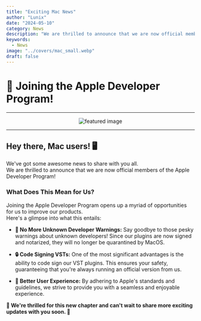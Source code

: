 ```yaml
---
title: "Exciting Mac News"
author: "Lunix"
date: "2024-05-10"
category: News
description: "We are thrilled to announce that we are now official members of the Apple Developer Program!"
keywords:
  - News
image: "../covers/mac_small.webp"
draft: false
---
```


# 🍎 Joining the Apple Developer Program!

---

<div align="center">
  <img src="../../../covers/mac_big.webp" alt="featured image">
</div>

---

## Hey there, Mac users! 🖥️

We've got some awesome news to share with you all.\
We are thrilled to announce that we are now official members of the Apple Developer Program!

### What Does This Mean for Us?

Joining the Apple Developer Program opens up a myriad of opportunities for us to improve our products.\
Here's a glimpse into what this entails:

- **🚫 No More Unknown Developer Warnings:** Say goodbye to those pesky warnings about unknown developers! Since our plugins are now signed and notarized, they will no longer be quarantined by MacOS.

- **🔒 Code Signing VSTs:** One of the most significant advantages is the ability to code sign our VST plugins. This ensures your safety, guaranteeing that you're always running an official version from us.

- **🌟 Better User Experience:** By adhering to Apple's standards and guidelines, we strive to provide you with a seamless and enjoyable experience.

**🌟 We're thrilled for this new chapter and can't wait to share more exciting updates with you soon. 🌟**
